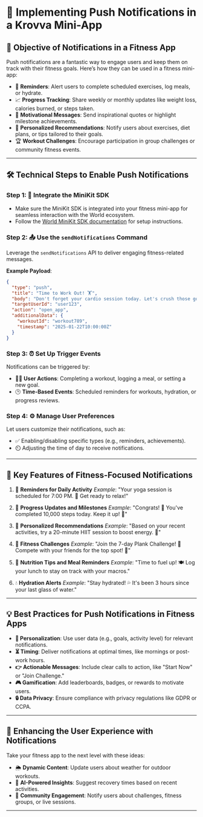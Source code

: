 # 🌟 Implementing Push Notifications in a Krovva Mini-App

## 🎯 Objective of Notifications in a Fitness App
Push notifications are a fantastic way to engage users and keep them on track with their fitness goals. Here’s how they can be used in a fitness mini-app:

- 🔔 **Reminders**: Alert users to complete scheduled exercises, log meals, or hydrate.
- 📈 **Progress Tracking**: Share weekly or monthly updates like weight loss, calories burned, or steps taken.
- 💪 **Motivational Messages**: Send inspirational quotes or highlight milestone achievements.
- 🤝 **Personalized Recommendations**: Notify users about exercises, diet plans, or tips tailored to their goals.
- 🏆 **Workout Challenges**: Encourage participation in group challenges or community fitness events.

---

## 🛠️ Technical Steps to Enable Push Notifications

### Step 1: 🚀 Integrate the MiniKit SDK
- Make sure the MiniKit SDK is integrated into your fitness mini-app for seamless interaction with the World ecosystem.
- Follow the [World MiniKit SDK documentation](https://docs.world.org/mini-apps) for setup instructions.

### Step 2: 📤 Use the `sendNotifications` Command
Leverage the `sendNotifications` API to deliver engaging fitness-related messages.

**Example Payload**:
```json
{
  "type": "push",
  "title": "Time to Work Out! 🏋️",
  "body": "Don't forget your cardio session today. Let's crush those goals! 💪",
  "targetUserId": "user123",
  "action": "open_app",
  "additionalData": {
    "workoutId": "workout789",
    "timestamp": "2025-01-22T10:00:00Z"
  }
}
```

### Step 3: ⏰ Set Up Trigger Events
Notifications can be triggered by:
- 🏃‍♂️ **User Actions**: Completing a workout, logging a meal, or setting a new goal.
- 🕒 **Time-Based Events**: Scheduled reminders for workouts, hydration, or progress reviews.

### Step 4: ⚙️ Manage User Preferences
Let users customize their notifications, such as:
- ✅ Enabling/disabling specific types (e.g., reminders, achievements).
- ⏲️ Adjusting the time of day to receive notifications.

---

## 🔑 Key Features of Fitness-Focused Notifications

1. 🔔 **Reminders for Daily Activity**
   _Example_: "Your yoga session is scheduled for 7:00 PM. 🧘 Get ready to relax!"

2. 🎉 **Progress Updates and Milestones**
   _Example_: "Congrats! 🎊 You've completed 10,000 steps today. Keep it up! 👏"

3. 🤖 **Personalized Recommendations**
   _Example_: "Based on your recent activities, try a 20-minute HIIT session to boost energy. 🚀"

4. 🏅 **Fitness Challenges**
   _Example_: "Join the 7-day Plank Challenge! 💪 Compete with your friends for the top spot! 🥇"

5. 🍎 **Nutrition Tips and Meal Reminders**
   _Example_: "Time to fuel up! 🍽️ Log your lunch to stay on track with your macros."

6. 💧 **Hydration Alerts**
   _Example_: "Stay hydrated! 💦 It's been 3 hours since your last glass of water."

---

## 💡 Best Practices for Push Notifications in Fitness Apps

- **🎯 Personalization**: Use user data (e.g., goals, activity level) for relevant notifications.
- **⏳ Timing**: Deliver notifications at optimal times, like mornings or post-work hours.
- **👉 Actionable Messages**: Include clear calls to action, like "Start Now" or "Join Challenge."
- **🎮 Gamification**: Add leaderboards, badges, or rewards to motivate users.
- **🔒 Data Privacy**: Ensure compliance with privacy regulations like GDPR or CCPA.

---

## 🚀 Enhancing the User Experience with Notifications

Take your fitness app to the next level with these ideas:

- 🌦️ **Dynamic Content**: Update users about weather for outdoor workouts.
- 🤖 **AI-Powered Insights**: Suggest recovery times based on recent activities.
- 🤝 **Community Engagement**: Notify users about challenges, fitness groups, or live sessions.

---
